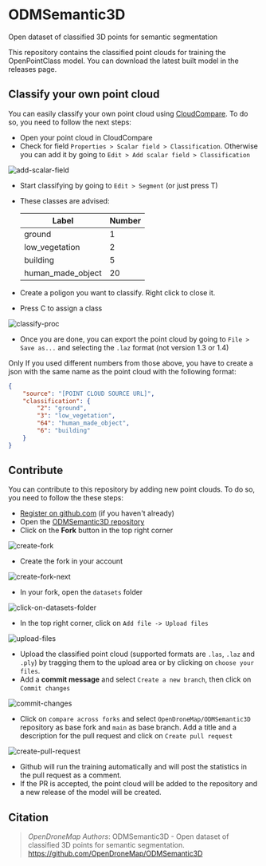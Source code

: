 # ODMSemantic3D
Open dataset of classified 3D points for semantic segmentation

This repository contains the classified point clouds for training the OpenPointClass model. You can download the latest built model in the releases page.

## Classify your own point cloud

You can easily classify your own point cloud using [CloudCompare](https://www.danielgm.net/cc/). To do so, you need to follow the next steps:
- Open your point cloud in CloudCompare
- Check for field `Properties > Scalar field > Classification`. Otherwise you can add it by going to `Edit > Add scalar field > Classification`

![add-scalar-field](https://user-images.githubusercontent.com/7868983/235640470-5986f162-4adf-45db-934e-cc8fe65c5a9b.gif)

- Start classifying by going to `Edit > Segment` (or just press T)

- These classes are advised:

  | Label | Number |
  | ----------- | ----------- |
  | ground | 1 |
  | low_vegetation | 2 |
  | building | 5 |
  | human_made_object | 20 |

- Create a poligon you want to classify. Right click to close it.
- Press C to assign a class

![classify-proc](https://user-images.githubusercontent.com/7868983/235640600-f683affb-ddfc-4a71-888e-479465d29be8.gif)


- Once you are done, you can export the point cloud by going to `File > Save as...` and selecting the `.laz` format (not version 1.3 or 1.4)

Only If you used different numbers from those above, you have to create a json with the same name as the point cloud with the following format:

```json
{
    "source": "[POINT CLOUD SOURCE URL]",
    "classification": {
        "2": "ground",
        "3": "low_vegetation",
        "64": "human_made_object",
        "6": "building"
    }
}
```

## Contribute
You can contribute to this repository by adding new point clouds. To do so, you need to follow the these steps:
- [Register on github.com](https://github.com/signup) (if you haven't already)
- Open the [ODMSemantic3D repository](https://github.com/OpenDroneMap/ODMSemantic3D)
- Click on the **Fork** button in the top right corner

![create-fork](https://user-images.githubusercontent.com/132681251/236490639-a1a4e61a-558d-455c-84aa-b1b847a2ba48.png)

- Create the fork in your account

![create-fork-next](https://user-images.githubusercontent.com/132681251/236491057-dbfbe926-510e-49d1-8785-e7d7639f6642.png)

- In your fork, open the `datasets` folder

![click-on-datasets-folder](https://user-images.githubusercontent.com/132681251/236491397-cff1ad31-1727-4243-b728-2d20c9bc348e.png)


- In the top right corner, click on `Add file -> Upload files`

![upload-files](https://user-images.githubusercontent.com/7868983/236491752-461552fa-0560-4c0f-b8df-515c5b930a40.png)

- Upload the classified point cloud (supported formats are `.las`, `.laz` and `.ply`) by tragging them to the upload area or by clicking on `choose your files`.
- Add a **commit message** and select `Create a new branch`, then click on `Commit changes`

![commit-changes](https://user-images.githubusercontent.com/7868983/236492735-6b6e2fe2-abee-46cb-9627-d05134c29f11.png)

- Click on `compare across forks` and select `OpenDroneMap/ODMSemantic3D` repository as base fork and `main` as base branch. Add a title and a description for the pull request and click on `Create pull request`

![create-pull-request](https://user-images.githubusercontent.com/7868983/236492950-779cc623-44ed-44ae-b8d9-bf468e0d07b9.png)

- Github will run the training automatically and will post the statistics in the pull request as a comment.
- If the PR is accepted, the point cloud will be added to the repository and a new release of the model will be created.

## Citation

> *OpenDroneMap Authors*: ODMSemantic3D - Open dataset of classified 3D points for semantic segmentation. <https://github.com/OpenDroneMap/ODMSemantic3D>
